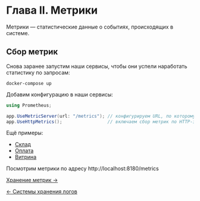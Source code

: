 # Глава II. Метрики

Метрики — статистические данные о событиях, происходящих в системе.

## Сбор метрик

Снова заранее запустим наши сервисы, чтобы они успели наработать статистику по запросам:

```shell
docker-compose up
```

Добавим конфигурацию в наши сервисы:

```csharp
using Prometheus;

app.UseMetricServer(url: "/metrics"); // конфигурируем URL, по которому будут доступны метрики
app.UseHttpMetrics();                 // включаем сбор метрик по HTTP-запросам
```

Ещё примеры:
- [Склад](../Stock/Program.cs)
- [Оплата](../Payments/Program.cs)
- [Витрина](../Shop/Program.cs)

Посмотрим метрики по адресу http://localhost:8180/metrics

[Хранение метрик →](./2-2-prometheus.md)

[← Системы хранения логов](./1-3-seq-logs.md)
